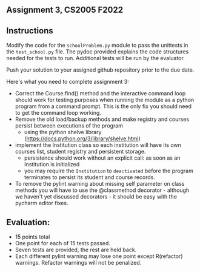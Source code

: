 ## Assignment 3, CS2005 F2022

## Instructions

Modify the code for the <code>schoolProblem.py</code> module to pass the unittests in the <code>test_school.py</code> file.  The pydoc provided explains the code structures needed for the tests to run.
Additional tests will be run by the evaluator. 

Push your solution to your assigned github repository prior to the due date. 

Here's what you need to complete assignment 3:

* Correct the Course.find() method and the interactive command loop should work for testing purposes when running the module as a python program from a command prompt. This is the only fix you should need to get the command loop working.
* Remove the old load/backup methods and make registry and courses persist between executions of the program
    * using the python shelve library (https://docs.python.org/3/library/shelve.html)
* implement the Institution class so each institution will have its own courses list, student registry and persistent storage.
    * persistence should work without an explicit call: as soon as an Institution is initialized
    * you may require the `Institution` to `deactivated` before the program terminates to persist its student and course records.
* To remove the pylint warning about missing self parameter on class methods you will have to use the @classmethod decorator - although we haven't yet discussed decorators - it should be easy with the pycharm editor fixes.

## Evaluation:
* 15 points total
* One point for each of 15 tests passed.
* Seven tests are provided, the rest are held back.
* Each different pylint warning may lose one point except R(refactor) warnings. Refactor warnings will not be penalized. 